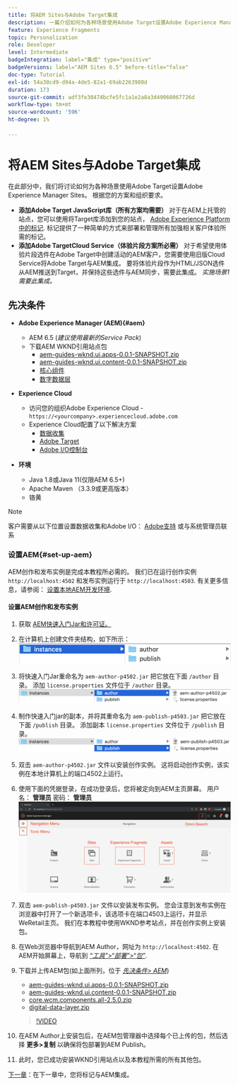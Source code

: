 ```yaml
---
title: 将AEM Sites与Adobe Target集成
description: 一篇介绍如何为各种场景使用Adobe Target设置Adobe Experience Manager的文章。
feature: Experience Fragments
topic: Personalization
role: Developer
level: Intermediate
badgeIntegration: label="集成" type="positive"
badgeVersions: label="AEM Sites 6.5" before-title="false"
doc-type: Tutorial
exl-id: 54a30cd9-d94a-4de5-82a1-69ab2263980d
duration: 173
source-git-commit: adf3fe30474bcfe5fc1a1e2a8a3d49060067726d
workflow-type: tm+mt
source-wordcount: '596'
ht-degree: 1%

---
```


# 将AEM Sites与Adobe Target集成

在此部分中，我们将讨论如何为各种场景使用Adobe Target设置Adobe Experience Manager Sites。 根据您的方案和组织要求。

* **添加Adobe Target JavaScript库（所有方案均需要）**
对于在AEM上托管的站点，您可以使用将Target库添加到您的站点， [Adobe Experience Platform中的标记](https://experienceleague.adobe.com/docs/experience-platform/tags/home.html). 标记提供了一种简单的方式来部署和管理所有加强相关客户体验所需的标记。
* **添加Adobe TargetCloud Service（体验片段方案所必需）**
对于希望使用体验片段选件在Adobe Target中创建活动的AEM客户，您需要使用旧版Cloud Service将Adobe Target与AEM集成。 要将体验片段作为HTML/JSON选件从AEM推送到Target，并保持这些选件与AEM同步，需要此集成。 *实施场景1需要此集成。*

## 先决条件

* **Adobe Experience Manager (AEM){#aem}**
   * AEM 6.5 (*建议使用最新的Service Pack*)
   * 下载AEM WKND引用站点包
      * [aem-guides-wknd.ui.apps-0.0.1-SNAPSHOT.zip](https://github.com/adobe/aem-guides-wknd/releases/download/archetype-18.1/aem-guides-wknd.ui.apps-0.0.1-SNAPSHOT.zip)
      * [aem-guides-wknd.ui.content-0.0.1-SNAPSHOT.zip](https://github.com/adobe/aem-guides-wknd/releases/download/archetype-18.1/aem-guides-wknd.ui.content-0.0.1-SNAPSHOT.zip)
      * [核心组件](https://github.com/adobe/aem-core-wcm-components/releases/download/core.wcm.components.reactor-2.5.0/core.wcm.components.all-2.5.0.zip)
      * [数字数据层](assets/implementation/digital-data-layer.zip)

* **Experience Cloud**
   * 访问您的组织Adobe Experience Cloud - `https://<yourcompany>.experiencecloud.adobe.com`
   * Experience Cloud配置了以下解决方案
      * [数据收集](https://experiencecloud.adobe.com)
      * [Adobe Target](https://experiencecloud.adobe.com)
      * [Adobe I/O控制台](https://console.adobe.io)

* **环境**
   * Java 1.8或Java 11(仅限AEM 6.5+)
   * Apache Maven （3.3.9或更高版本）
   * 铬黄

>[!NOTE]
>
> 客户需要从以下位置设置数据收集和Adobe I/O： [Adobe支持](https://helpx.adobe.com/cn/contact/enterprise-support.ec.html) 或与系统管理员联系

### 设置AEM{#set-up-aem}

AEM创作和发布实例是完成本教程所必需的。 我们已在运行创作实例 `http://localhost:4502` 和发布实例运行于 `http://localhost:4503`. 有关更多信息，请参阅： [设置本地AEM开发环境](https://helpx.adobe.com/experience-manager/kt/platform-repository/using/local-aem-dev-environment-article-setup.html).

#### 设置AEM创作和发布实例

1. 获取 [AEM快速入门Jar和许可证。](https://helpx.adobe.com/experience-manager/6-5/sites/deploying/using/deploy.html#GettingtheSoftware)
2. 在计算机上创建文件夹结构，如下所示：
   ![文件夹结构](assets/implementation/aem-setup-1.png)
3. 将快速入门Jar重命名为 `aem-author-p4502.jar` 把它放在下面 `/author` 目录。 添加 `license.properties` 文件位于 `/author` 目录。
   ![AEM创作实例](assets/implementation/aem-setup-author.png)
4. 制作快速入门jar的副本，并将其重命名为 `aem-publish-p4503.jar` 把它放在下面 `/publish` 目录。 添加副本 `license.properties` 文件位于 `/publish` 目录。
   ![AEM发布实例](assets/implementation/aem-setup-publish.png)
5. 双击 `aem-author-p4502.jar` 文件以安装创作实例。 这将启动创作实例，该实例在本地计算机上的端口4502上运行。
6. 使用下面的凭据登录，在成功登录后，您将被定向到AEM主页屏幕。
用户名： **管理员**
密码： **管理员**
   ![AEM发布实例](assets/implementation/aem-author-home-page.png)
7. 双击 `aem-publish-p4503.jar` 文件以安装发布实例。 您会注意到发布实例在浏览器中打开了一个新选项卡，该选项卡在端口4503上运行，并显示WeRetail主页。 我们在本教程中使用WKND参考站点，并在创作实例上安装包。
8. 在Web浏览器中导航到AEM Author，网址为 `http://localhost:4502`. 在AEM开始屏幕上，导航到 *[“工具”>“部署”>“包”](http://localhost:4502/crx/packmgr/index.jsp)*.
9. 下载并上传AEM包(如上面所列，位于 *[先决条件> AEM](#aem)*)
   * [aem-guides-wknd.ui.apps-0.0.1-SNAPSHOT.zip](https://github.com/adobe/aem-guides-wknd/releases/download/archetype-18.1/aem-guides-wknd.ui.apps-0.0.1-SNAPSHOT.zip)
   * [aem-guides-wknd.ui.content-0.0.1-SNAPSHOT.zip](https://github.com/adobe/aem-guides-wknd/releases/download/archetype-18.1/aem-guides-wknd.ui.content-0.0.1-SNAPSHOT.zip)
   * [core.wcm.components.all-2.5.0.zip](https://github.com/adobe/aem-core-wcm-components/releases/download/core.wcm.components.reactor-2.5.0/core.wcm.components.all-2.5.0.zip)
   * [digital-data-layer.zip](assets/implementation/digital-data-layer.zip)

   >[!VIDEO](https://video.tv.adobe.com/v/28377?quality=12&learn=on)
10. 在AEM Author上安装包后，在AEM包管理器中选择每个已上传的包，然后选择 **更多>复制** 以确保将包部署到AEM Publish。
11. 此时，您已成功安装WKND引用站点以及本教程所需的所有其他包。

[下一章](./using-launch-adobe-io.md)：在下一章中，您将标记与AEM集成。

